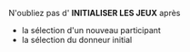 N'oubliez pas d' **INITIALISER LES JEUX** après 

- la sélection d'un nouveau participant
- la sélection du donneur initial

